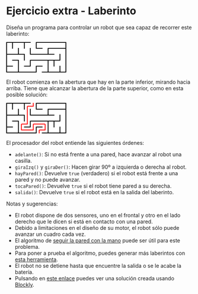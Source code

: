 # Ejercicio extra - Laberinto

Diseña un programa para controlar un robot que sea capaz de recorrer este laberinto:

![](laberinto.png)

El robot comienza en la abertura que hay en la parte inferior, mirando hacia arriba. Tiene que alcanzar la abertura de la parte superior, como en esta posible solución:

![](solucion.png)

El procesador del robot entiende las siguientes órdenes:

- `adelante()`: Si no está frente a una pared, hace avanzar al robot una casilla.
- `giraIzq()` y `giraDer()`: Hacen girar 90º a izquierda o derecha al robot.
- `hayPared()`: Devuelve `true` (verdadero) si el robot está frente a una pared y no puede avanzar.
- `tocaPared()`: Devuelve `true` si el robot tiene pared a su derecha.
- `salida()`: Devuelve `true` si el robot está en la salida del laberinto.

Notas y sugerencias:

- El robot dispone de dos sensores, uno en el frontal y otro en el lado derecho que le dicen si está en contacto con una pared.
- Debido a limitaciones en el diseño de su motor, el robot sólo puede avanzar un cuadro cada vez.
- El algoritmo de [seguir la pared con la mano](https://en.wikipedia.org/wiki/Maze_solving_algorithm#Wall_follower) puede ser útil para este problema.
- Para poner a prueba el algoritmo, puedes generar más laberintos con [esta herramienta](http://www.mazegenerator.net/).
- El robot no se detiene hasta que encuentre la salida o se le acabe la batería.
- Pulsando en [este enlace](https://blockly-games.appspot.com/maze?lang=es&level=10&skin=0#rkxx8g) puedes ver una solución creada usando [Blockly](https://developers.google.com/blockly/).
